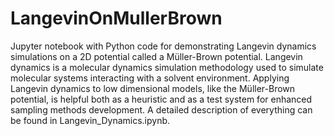 # LangevinOnMullerBrown
Jupyter notebook with Python code for demonstrating Langevin dynamics simulations on a 2D potential called a Müller-Brown potential. Langevin dynamics is a molecular dynamics simulation methodology used to simulate molecular systems interacting with a solvent environment. Applying Langevin dynamics to low dimensional models, like the Müller-Brown potential, is helpful both as a heuristic and as a test system for enhanced sampling methods development. A detailed description of everything can be found in Langevin_Dynamics.ipynb.
